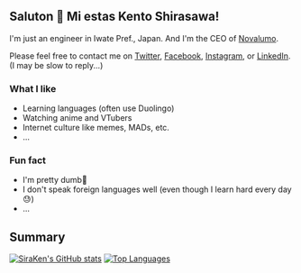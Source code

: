 ## Saluton 👋 Mi estas Kento Shirasawa!

I'm just an engineer in Iwate Pref., Japan. And I'm the CEO of [Novalumo](https://www.novalumo.llc/).

Please feel free to contact me on [Twitter](https://twitter.com/shirasawa_kento), [Facebook](https://www.facebook.com/shirasawa.kento/), [Instagram](https://www.instagram.com/shirasawa_kento/), or [LinkedIn](https://www.linkedin.com/in/siraken/). (I may be slow to reply...)

### What I like

- Learning languages (often use Duolingo)
- Watching anime and VTubers
- Internet culture like memes, MADs, etc.
- ...

### Fun fact

- I'm pretty dumb🤯
- I don't speak foreign languages well (even though I learn hard every day😓)
- ...

## Summary

[![SiraKen's GitHub stats](https://github-readme-stats.vercel.app/api?username=SiraKen)](https://github.com/anuraghazra/github-readme-stats)
[![Top Languages](https://github-readme-stats.vercel.app/api/top-langs/?username=SiraKen&layout=compact)](https://github.com/anuraghazra/github-readme-stats)
